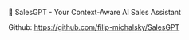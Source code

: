 🤖 SalesGPT - Your Context-Aware AI Sales Assistant

Github: https://github.com/filip-michalsky/SalesGPT
